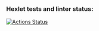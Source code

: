 ### Hexlet tests and linter status:
[![Actions Status](https://github.com/lokosokol/frontend-project-lvl1/workflows/hexlet-check/badge.svg)](https://github.com/lokosokol/frontend-project-lvl1/actions)